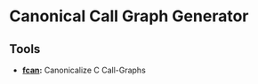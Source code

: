 # Canonical Call Graph Generator

Tools
-----

* **[fcan](https://github.com/fasten-project/canonical-call-graph-generator/tree/master/fcan):**
Canonicalize C Call-Graphs
